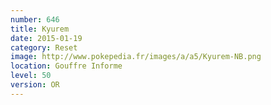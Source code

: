 ```yaml
---
number: 646
title: Kyurem
date: 2015-01-19
category: Reset
image: http://www.pokepedia.fr/images/a/a5/Kyurem-NB.png
location: Gouffre Informe
level: 50
version: OR
---
```

